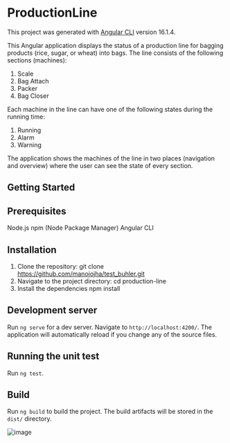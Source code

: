 # ProductionLine

This project was generated with [Angular CLI](https://github.com/angular/angular-cli) version 16.1.4.

This Angular application displays the status of a production line for bagging products (rice, sugar, or wheat) into bags. The line consists of the following sections (machines):

1. Scale
2. Bag Attach
3. Packer
4. Bag Closer
   
Each machine in the line can have one of the following states during the running time:

1. Running
2. Alarm
3. Warning
   
The application shows the machines of the line in two places (navigation and overview) where the user can see the state of every section.

## Getting Started
## Prerequisites
Node.js
npm (Node Package Manager)
Angular CLI

## Installation
1. Clone the repository: git clone https://github.com/manojojha/test_buhler.git
2. Navigate to the project directory:
   cd production-line
4. Install the dependencies
   npm install

## Development server

Run `ng serve` for a dev server. Navigate to `http://localhost:4200/`. The application will automatically reload if you change any of the source files.

## Running the unit test

Run `ng test`.

## Build

Run `ng build` to build the project. The build artifacts will be stored in the `dist/` directory.

![image](https://github.com/user-attachments/assets/f8e4ca5e-d548-4b7c-9ce6-61205f0dd383)

